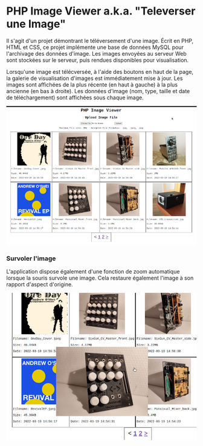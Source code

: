 # PHP Image Viewer a.k.a. "Televerser une Image"

Il s'agit d'un projet démontrant le téléversement d'une image. Écrit en PHP, HTML et CSS, ce projet implémente une base de données MySQL pour l'archivage des données d'image. Les images envoyées au serveur Web sont stockées sur le serveur, puis rendues disponibles pour visualisation.

Lorsqu'une image est télécversée, à l'aide des boutons en haut de la page, la galerie de visualisation d'images est immédiatement mise à jour. Les images sont affichées de la plus récente (en haut à gauche) à la plus ancienne (en bas à droite). Les données d'image (nom, type, taille et date de téléchargement) sont affichées sous chaque image.

<p align="center">
  <img src="https://github.com/GonzoDMX/Langages_Web/blob/main/TP_2_Televerser_une_Image/assets/page_overview.png">
</p>

### Survoler l'image

L'application dispose également d'une fonction de zoom automatique lorsque la souris survole une image. Cela restaure également l'image à son rapport d'aspect d'origine.

<p align="center">
  <img src="https://github.com/GonzoDMX/Langages_Web/blob/main/TP_2_Televerser_une_Image/assets/hover_demo.png">
</p>

